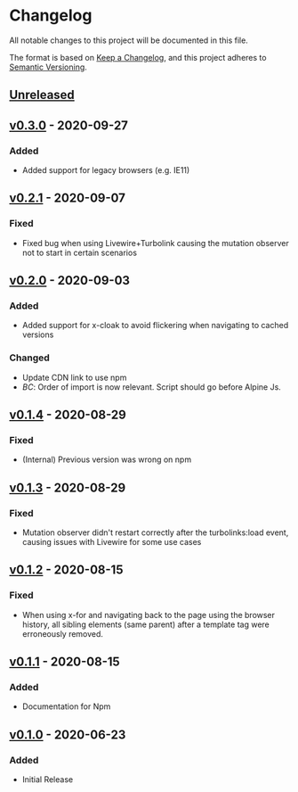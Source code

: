 # Changelog
All notable changes to this project will be documented in this file.

The format is based on [Keep a Changelog](https://keepachangelog.com/en/1.0.0/),
and this project adheres to [Semantic Versioning](https://semver.org/spec/v2.0.0.html).

## [Unreleased]

## [v0.3.0] - 2020-09-27
### Added
- Added support for legacy browsers (e.g. IE11)

## [v0.2.1] - 2020-09-07
### Fixed
- Fixed bug when using Livewire+Turbolink causing the mutation observer not to start in certain scenarios

## [v0.2.0] - 2020-09-03
### Added
- Added support for x-cloak to avoid flickering when navigating to cached versions

### Changed
- Update CDN link to use npm
- *BC*: Order of import is now relevant. Script should go before Alpine Js.

## [v0.1.4] - 2020-08-29
### Fixed
- (Internal) Previous version was wrong on npm

## [v0.1.3] - 2020-08-29
### Fixed
- Mutation observer didn't restart correctly after the turbolinks:load event, causing issues with Livewire for some use cases

## [v0.1.2] - 2020-08-15
### Fixed
- When using x-for and navigating back to the page using the browser history, all sibling elements (same parent) after a template tag were erroneously removed.

## [v0.1.1] - 2020-08-15
### Added
- Documentation for Npm

## [v0.1.0] - 2020-06-23
### Added
- Initial Release

[Unreleased]: https://github.com/olivierlacan/keep-a-changelog/compare/v0.3.0...HEAD
[v0.3.0]: https://github.com/SimoTod/alpine-turbolinks-adapter/compare/v0.2.1...v0.3.0
[v0.2.1]: https://github.com/SimoTod/alpine-turbolinks-adapter/compare/v0.2.0...v0.2.1
[v0.2.0]: https://github.com/SimoTod/alpine-turbolinks-adapter/compare/v0.1.4...v0.2.0
[v0.1.4]: https://github.com/SimoTod/alpine-turbolinks-adapter/compare/v0.1.3...v0.1.4
[v0.1.3]: https://github.com/SimoTod/alpine-turbolinks-adapter/compare/v0.1.2...v0.1.3
[v0.1.2]: https://github.com/SimoTod/alpine-turbolinks-adapter/compare/v0.1.1...v0.1.2
[v0.1.1]: https://github.com/SimoTod/alpine-turbolinks-adapter/compare/v0.1.0...v0.1.1
[v0.1.0]: https://github.com/SimoTod/alpine-turbolinks-adapter/releases/tag/v0.1.0
